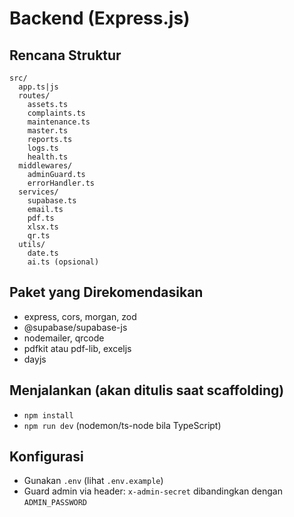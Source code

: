 # Backend (Express.js)

## Rencana Struktur
```
src/
  app.ts|js
  routes/
    assets.ts
    complaints.ts
    maintenance.ts
    master.ts
    reports.ts
    logs.ts
    health.ts
  middlewares/
    adminGuard.ts
    errorHandler.ts
  services/
    supabase.ts
    email.ts
    pdf.ts
    xlsx.ts
    qr.ts
  utils/
    date.ts
    ai.ts (opsional)
```

## Paket yang Direkomendasikan
- express, cors, morgan, zod
- @supabase/supabase-js
- nodemailer, qrcode
- pdfkit atau pdf-lib, exceljs
- dayjs

## Menjalankan (akan ditulis saat scaffolding)
- `npm install`
- `npm run dev` (nodemon/ts-node bila TypeScript)

## Konfigurasi
- Gunakan `.env` (lihat `.env.example`)
- Guard admin via header: `x-admin-secret` dibandingkan dengan `ADMIN_PASSWORD`
